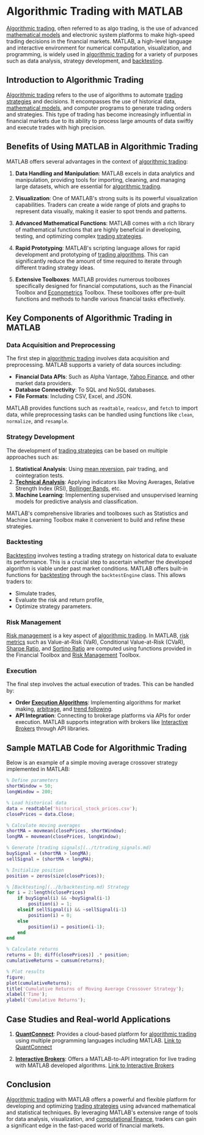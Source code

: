 # Algorithmic Trading with MATLAB

[Algorithmic trading](../a/algorithmic_trading.md), often referred to as algo trading, is the use of advanced [mathematical models](../m/mathematical_models_in_trading.md) and electronic system platforms to make high-speed trading decisions in the financial markets. MATLAB, a high-level language and interactive environment for numerical computation, visualization, and programming, is widely used in [algorithmic trading](../a/algorithmic_trading.md) for a variety of purposes such as data analysis, strategy development, and [backtesting](../b/backtesting.md).

## Introduction to Algorithmic Trading 

[Algorithmic trading](../a/algorithmic_trading.md) refers to the use of algorithms to automate [trading strategies](../t/trading_strategies.md) and decisions. It encompasses the use of historical data, [mathematical models](../m/mathematical_models_in_trading.md), and computer programs to generate trading orders and strategies. This type of trading has become increasingly influential in financial markets due to its ability to process large amounts of data swiftly and execute trades with high precision.

## Benefits of Using MATLAB in Algorithmic Trading

MATLAB offers several advantages in the context of [algorithmic trading](../a/algorithmic_trading.md):

1. **Data Handling and Manipulation**:
    MATLAB excels in data analytics and manipulation, providing tools for importing, cleaning, and managing large datasets, which are essential for [algorithmic trading](../a/algorithmic_trading.md).

2. **Visualization**:
    One of MATLAB's strong suits is its powerful visualization capabilities. Traders can create a wide range of plots and graphs to represent data visually, making it easier to spot trends and patterns.

3. **Advanced Mathematical Functions**:
    MATLAB comes with a rich library of mathematical functions that are highly beneficial in developing, testing, and optimizing complex [trading strategies](../t/trading_strategies.md).

4. **Rapid Prototyping**:
    MATLAB's scripting language allows for rapid development and prototyping of [trading algorithms](../t/trading_algorithms.md). This can significantly reduce the amount of time required to iterate through different trading strategy ideas.

5. **Extensive Toolboxes**:
    MATLAB provides numerous toolboxes specifically designed for financial computations, such as the Financial Toolbox and [Econometrics](../e/econometrics_in_trading.md) Toolbox. These toolboxes offer pre-built functions and methods to handle various financial tasks effectively.

## Key Components of Algorithmic Trading in MATLAB

### Data Acquisition and Preprocessing

The first step in [algorithmic trading](../a/algorithmic_trading.md) involves data acquisition and preprocessing. MATLAB supports a variety of data sources including:

- **Financial Data APIs**: Such as Alpha Vantage, [Yahoo Finance](../y/yahoo_finance.md), and other market data providers.
- **Database Connectivity**: To SQL and NoSQL databases.
- **File Formats**: Including CSV, Excel, and JSON.

MATLAB provides functions such as `readtable`, `readcsv`, and `fetch` to import data, while preprocessing tasks can be handled using functions like `clean`, `normalize`, and `resample`.

### Strategy Development

The development of [trading strategies](../t/trading_strategies.md) can be based on multiple approaches such as:

1. **Statistical Analysis**: Using [mean reversion](../m/mean_reversion.md), pair trading, and cointegration tests.
2. **[Technical Analysis](../t/technical_analysis.md)**: Applying indicators like Moving Averages, Relative Strength Index (RSI), [Bollinger Bands](../b/bollinger_bands.md), etc.
3. **Machine Learning**: Implementing supervised and unsupervised learning models for predictive analysis and classification.

MATLAB's comprehensive libraries and toolboxes such as Statistics and Machine Learning Toolbox make it convenient to build and refine these strategies.

### Backtesting

[Backtesting](../b/backtesting.md) involves testing a trading strategy on historical data to evaluate its performance. This is a crucial step to ascertain whether the developed algorithm is viable under past market conditions. MATLAB offers built-in functions for [backtesting](../b/backtesting.md) through the `backtestEngine` class. This allows traders to:

- Simulate trades,
- Evaluate the risk and return profile,
- Optimize strategy parameters.

### Risk Management

[Risk management](../r/risk_management.md) is a key aspect of [algorithmic trading](../a/algorithmic_trading.md). In MATLAB, [risk metrics](../r/risk_metrics.md) such as Value-at-Risk (VaR), Conditional Value-at-Risk (CVaR), [Sharpe Ratio](../s/sharpe_ratio.md), and [Sortino Ratio](../s/sortino_ratio.md) are computed using functions provided in the Financial Toolbox and [Risk Management](../r/risk_management.md) Toolbox.

### Execution

The final step involves the actual execution of trades. This can be handled by:

- **Order [Execution Algorithms](../e/execution_algorithms.md)**: Implementing algorithms for market making, [arbitrage](../a/arbitrage.md), and [trend following](../t/trend_following.md).
- **API Integration**: Connecting to brokerage platforms via APIs for order execution. MATLAB supports integration with brokers like [Interactive Brokers](../i/interactive_brokers.md) through API libraries.

## Sample MATLAB Code for Algorithmic Trading

Below is an example of a simple moving average crossover strategy implemented in MATLAB:

```matlab
% Define parameters
shortWindow = 50;
longWindow = 200;

% Load historical data
data = readtable('historical_stock_prices.csv');
closePrices = data.Close;

% Calculate moving averages
shortMA = movmean(closePrices, shortWindow);
longMA = movmean(closePrices, longWindow);

% Generate [trading signals](../t/trading_signals.md)
buySignal = (shortMA > longMA);
sellSignal = (shortMA < longMA);

% Initialize position
position = zeros(size(closePrices));

% [Backtesting](../b/backtesting.md) Strategy
for i = 2:length(closePrices)
    if buySignal(i) && ~buySignal(i-1)
        position(i) = 1;
    elseif sellSignal(i) && ~sellSignal(i-1)
        position(i) = 0;
    else
        position(i) = position(i-1);
    end
end

% Calculate returns
returns = [0; diff(closePrices)] .* position;
cumulativeReturns = cumsum(returns);

% Plot results
figure;
plot(cumulativeReturns);
title('Cumulative Returns of Moving Average Crossover Strategy');
xlabel('Time');
ylabel('Cumulative Returns');
```

## Case Studies and Real-world Applications

1. **[QuantConnect](../q/quantconnect.md)**: Provides a cloud-based platform for [algorithmic trading](../a/algorithmic_trading.md) using multiple programming languages including MATLAB. [Link to QuantConnect](https://www.quantconnect.com/)

2. **[Interactive Brokers](../i/interactive_brokers.md)**: Offers a MATLAB-to-API integration for live trading with MATLAB developed algorithms. [Link to Interactive Brokers](https://www.interactivebrokers.com/)

## Conclusion

[Algorithmic trading](../a/algorithmic_trading.md) with MATLAB offers a powerful and flexible platform for developing and optimizing [trading strategies](../t/trading_strategies.md) using advanced mathematical and statistical techniques. By leveraging MATLAB's extensive range of tools for data analysis, visualization, and [computational finance](../c/computational_finance.md), traders can gain a significant edge in the fast-paced world of financial markets.